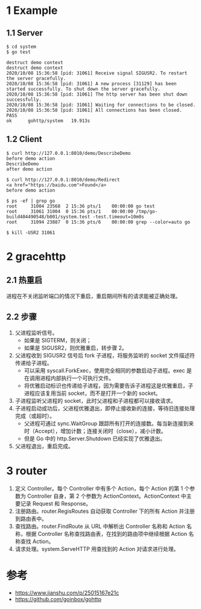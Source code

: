 # 1 Example

## 1.1 Server
```
$ cd system
$ go test

destruct demo context
destruct demo context
2020/10/08 15:36:58 [pid: 31061] Receive signal SIGUSR2. To restart the server gracefully.
2020/10/08 15:36:58 [pid: 31061] A new process [31129] has been started successfully. To shut down the server gracefully.
2020/10/08 15:36:58 [pid: 31061] The http server has been shut down successfully.
2020/10/08 15:36:58 [pid: 31061] Waiting for connections to be closed.
2020/10/08 15:36:58 [pid: 31061] All connections has been closed.
PASS
ok  	gohttp/system	19.913s
```

## 1.2 Client
```
$ curl http://127.0.0.1:8010/demo/DescribeDemo
before demo action
DescribeDemo
after demo action

$ curl http://127.0.0.1:8010/demo/Redirect
<a href="https://baidu.com">Found</a>
before demo action

$ ps -ef | grep go
root     31004 23568  2 15:36 pts/1    00:00:00 go test
root     31061 31004  0 15:36 pts/1    00:00:00 /tmp/go-build404490548/b001/system.test -test.timeout=10m0s
root     31094 23887  0 15:36 pts/6    00:00:00 grep --color=auto go

$ kill -USR2 31061
```

# 2 gracehttp

## 2.1 热重启
进程在不关闭监听端口的情况下重启，重启期间所有的请求能被正确处理。

## 2.2 步骤
1. 父进程监听信号。
    - 如果是 SIGTERM，则关闭；
    - 如果是 SIGUSR2，则优雅重启，转步骤 2。
2. 父进程收到 SIGUSR2 信号后 fork 子进程，将服务监听的 socket 文件描述符传递给子进程。
    - 可以采用 syscall.ForkExec，使用完全相同的参数启动子进程。exec 是在调用进程内部执行一个可执行文件。
    - 将优雅启动标识也传递给子进程，因为需要告诉子进程这是优雅重启，子进程应该复用当前 socket，而不是打开一个新的 socket。
3. 子进程监听父进程的 socket，此时父进程和子进程都可以接收请求。
4. 子进程启动成功后，父进程优雅退出，即停止接收新的连接，等待旧连接处理完成（或超时）。
    - 父进程可通过 sync.WaitGroup 跟踪所有打开的连接数。每当新连接到来时（Accept），增加计数；连接关闭时（close），减小计数。
    - 但是 Go 中的 http.Server.Shutdown 已经实现了优雅退出。
5. 父进程退出，重启完成。

# 3 router

1. 定义 Controller。每个 Controller 中有多个 Action，每个 Action 的第 1 个参数为 Controller 自身，第 2 个参数为 ActionContext。ActionContext 中主要记录 Request 和 Response。
2. 注册路由。router.RegisRoutes 自动获取 Controller 下的所有 Action 并注册到路由表中。
3. 查找路由。router.FindRoute 从 URL 中解析出 Controller 名称和 Action 名称，根据 Controller 名称查找路由表，在找到的路由项中继续根据 Action 名称查找 Action。
4. 请求处理。system.ServeHTTP 用查找到的 Action 对请求进行处理。

# 参考
- https://www.jianshu.com/p/25015167e21c
- https://github.com/goinbox/gohttp
